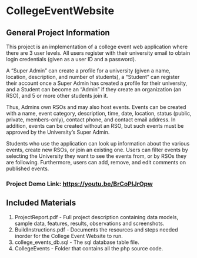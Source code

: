 # CollegeEventWebsite

## General Project Information
This project is an implementation of a college event web application where there are 3 user levels. All users register with their university email to obtain login credentials (given as a user ID and a password). 

A “Super Admin” can create a profile for a university (given a name, location, description, and number of students), a “Student” can register their account once a Super Admin has created a profile for their university, and a Student can become an “Admin” if they create an organization (an RSO), and 5 or more other students join it. 

Thus, Admins own RSOs and may also host events. Events can be created with a name, event category, description, time, date, location, status (public, private, members-only), contact phone, and contact email address. In addition, events can be created without an RSO, but such events must be approved by the University’s Super Admin. 

Students who use the application can look up information about the various events, create new RSOs, or join an existing one. Users can filter events by selecting the University they want to see the events from, or by RSOs they are following. Furthermore, users can add, remove, and edit comments on published events.

### Project Demo Link: https://youtu.be/BrCoPlJrOpw

## Included Materials
1. ProjectReport.pdf - Full project description containing data models, sample data, features, results, observations and screenshots.
2. BuildInstructions.pdf - Documents the resources and steps needed inorder for the College Event Website to run.
3. college_events_db.sql - The sql database table file.
5. CollegeEvents - Folder that contains all the php source code.
